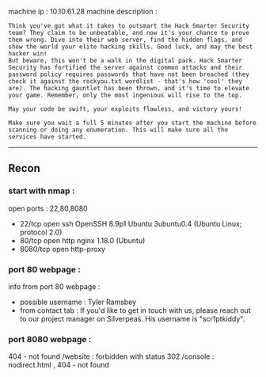 machine ip : 10.10.61.28
machine description : 

```
Think you've got what it takes to outsmart the Hack Smarter Security team? They claim to be unbeatable, and now it's your chance to prove them wrong. Dive into their web server, find the hidden flags, and show the world your elite hacking skills. Good luck, and may the best hacker win!
But beware, this won't be a walk in the digital park. Hack Smarter Security has fortified the server against common attacks and their password policy requires passwords that have not been breached (they check it against the rockyou.txt wordlist - that's how 'cool' they are). The hacking gauntlet has been thrown, and it's time to elevate your game. Remember, only the most ingenious will rise to the top. 

May your code be swift, your exploits flawless, and victory yours!

Make sure you wait a full 5 minutes after you start the machine before scanning or doing any enumeration. This will make sure all the services have started. 
```

---

## Recon
### start with nmap :

open ports : 22,80,8080
- 22/tcp   open  ssh        OpenSSH 8.9p1 Ubuntu 3ubuntu0.4 (Ubuntu Linux; protocol 2.0)
- 80/tcp   open  http       nginx 1.18.0 (Ubuntu)
- 8080/tcp open  http-proxy

### port 80 webpage : 

info from port 80 webpage : 
- possible username : Tyler Ramsbey
- from contact tab : If you'd like to get in touch with us, please reach out to our project manager on Silverpeas. His username is "scr1ptkiddy".

### port 8080 webpage : 
404 - not found
/website : forbidden with status 302
/console : nodirect.html , 404 - not found
